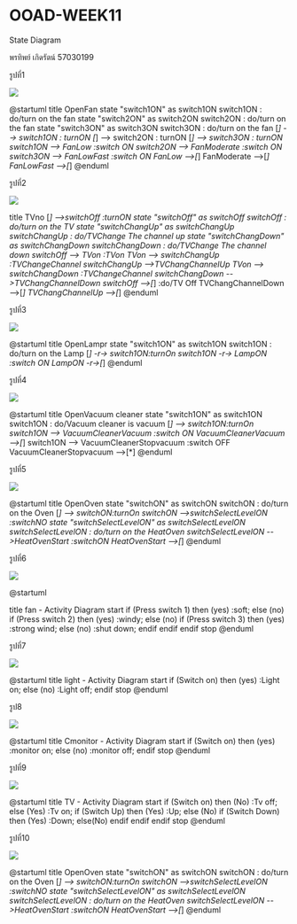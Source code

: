 # OOAD-WEEK11
State Diagram

พรทิพย์ เกิดรัตน์ 57030199

รูปที่1

![](http://www.plantuml.com/plantuml/img/ZP6n2i8m68JtFCNHKIXYidMGJfsqVG1n23RIGasa-KjVtmHhcYW5j-JklkF_azAI76bw38nw6XIQfzALrCp9f93PkQTRTsZg3D8Yt5WueG1QiwTfr30Qr2dSlt6Uu3pW_3zS9BW8kDZ4Bxihylo8U4gVSMXgyMrBnDPQv0FkVKvcHl5MaUop-6VJgj7ly1CIIKabBSMPfTe5t3GiBbgb3xOefTAj_xyN)

@startuml
title OpenFan
state "switch1ON" as switch1ON
switch1ON :  do/turn on the fan
state "switch2ON" as switch2ON
switch2ON :  do/turn on the fan
state "switch3ON" as switch3ON
switch3ON :  do/turn on the fan
[*] --> switch1ON : turnON
[*] --> switch2ON : turnON
[*] --> switch3ON : turnON
switch1ON --> FanLow :switch ON
switch2ON --> FanModerate :switch ON
switch3ON --> FanLowFast :switch ON
FanLow -->[*]
FanModerate -->[*]
FanLowFast -->[*]
@enduml


รูปที่2

![](http://www.plantuml.com/plantuml/img/VP4n2uCm48Nt-nM7Oq6wEvI2pdMnBgM3QAo2JKGZ_ltUnMWrYal8tRtxU2_HjMu49gbKyBgyqVTl_LZhl8hB4WCzT39-GAypBT1R1XvcFIuLh1OG2tNbBLGITSNWxNPOPVBpR5S4su5DPKb9Qch242gdgnGD3kq1CbAZTA7S0wS-0nT_FOUXfo3xb2FW4yoLUuxH6HLE52S7BLY1dLFI8zBaxOHb13jQjBFCdnYOXCX_ivTR4RYsvlvTo6BuDW0_)

title TVno
[*] -->switchOff :turnON
state "switchOff" as switchOff
switchOff :  do/turn on the TV
state "switchChangUp" as switchChangUp
switchChangUp :  do/TVChange The channel up
state "switchChangDown" as switchChangDown
switchChangDown :  do/TVChange The channel down
switchOff --> TVon :TVon
TVon --> switchChangUp :TVChangeChannel
switchChangUp -->TVChangChannelUp
TVon --> switchChangDown :TVChangeChannel
switchChangDown -->TVChangChannelDown
switchOff -->[*] :do/TV Off
TVChangChannelDown -->[*]
TVChangChannelUp -->[*]
@enduml


รูปที่3

![](http://www.plantuml.com/plantuml/img/SoWkIImgAStDuIh9BCb9LV0lICtpISmjAE82IfIaAYWLbsUM96SO-lifAIGMAy1vN72MWfM2Gag-VabfKPv2Vfv2IKQg0iW0hcYjM0NT8bqxX1uha1h_F2IjO7cGQf0n4645eDbG4P0iq1GkXzIy590BkRW0)

@startuml
title OpenLampr
state "switch1ON" as switch1ON
switch1ON :  do/turn on the Lamp
[*] -r-> switch1ON:turnOn
switch1ON -r-> LampON :switch ON
LampON -r->[*]
@enduml

รูปที่4

![](http://www.plantuml.com/plantuml/img/SoWkIImgAStDuIh9BCb9LV0lICqBIqmkBSrLICv9JSnBBU82gYX9LL0gBiyiISumzFTJKaWiLe3pkE0i1Ik5b7nzLCqAcSKAPH0HhcYjM0LTNJk4LgkIqg8y_pma4q3I40ES8VgXfbb1b2W0hSCc3TG6D1oVES4b-GLbQ6QvkN7XKWCrq24rBmKKD5nS0000)

@startuml
title OpenVacuum cleaner
state "switch1ON" as switch1ON
switch1ON : do/Vacuum cleaner is vacuum 
[*] --> switch1ON:turnOn
switch1ON --> VacuumCleanerVacuum :switch ON
VacuumCleanerVacuum -->[*]
switch1ON --> VacuumCleanerStopvacuum :switch OFF
VacuumCleanerStopvacuum -->[*]
@enduml


รูปที่5

![](http://www.plantuml.com/plantuml/img/RL2n2eD03Dtp5S6n8DqTnB53yGR7qk7GWC8r5Y_gxpV7SRPNt9ANzrvUqdYnYwml1pA98pHlOhCHW-92MFXzaduqRO7MOseW5LZXC5zbNHXdHXbL7xIFonFBiZxuLM0O_ifq6EkE7FLofurSS8jWQ_Bj6UadI8R3gU5_l1jPYUUTi3LLcdVXAocFckUu4lL4Q8W7_Hm2m0S0)

@startuml
title OpenOven
state "switchON" as switchON
switchON : do/turn on the Oven
[*] --> switchON:turnOn
switchON -->switchSelectLevelON :switchNO
state "switchSelectLevelON" as switchSelectLevelON
switchSelectLevelON : do/turn on the HeatOven
switchSelectLevelON -->HeatOvenStart :switchON
HeatOvenStart -->[*]
@enduml 


รูปที่6

![](http://www.plantuml.com/plantuml/img/RP0n3i8m34Ltd-AFxS00R7Gf4WVW2b6Rj9RQ1CKkLMvFKq22mc9Rt_zzIwv5JTHf78YKTR1mncE7SwDyPqsuiEcY6K6hZzYXk4Oh0fbPcnxx4jfRZo9PAGauIN1QaHt4el0XIp_COSlCxDjKBTCdzWSyRi1yJcFm7N92jIhV4TdHJuespFwrzoqxUlTd5GqtgfSv_-41)

@startuml

title fan - Activity Diagram 
start
if (Press switch 1) then (yes)
  :soft;
else (no)
  if (Press switch 2) then (yes)
  :windy;
  else (no)
    if (Press switch 3) then (yes)
    :strong wind;
    else (no)
      :shut down;
    endif
  endif
endif
stop
@enduml


รูปที่7

![](http://www.plantuml.com/plantuml/img/JOqn3i8m40JxUyMMJi47e0aI9HqliC8vFiavetW1vVSngUXMevtTiJ6kV2z5Q2oAOdCcJhXEj8znmytYlCO5SXJ54iBZQvmogWzWLaVOj0q2dE-7NFqYMfeYUFt7ANNkJqjzghvaxFdtkmC0)

@startuml
title light - Activity Diagram 
start
if (Switch on) then (yes)
  :Light on;
else (no)
  :Light off;
endif
stop
@enduml


รูป8

![](http://www.plantuml.com/plantuml/img/LOun3i8m40JxVSMMJi47e0c27_02AzZa9FiEsGSelq-8H46vcjLenkwn-QiMmCLBugMQYblZWUV9vIs-y2hnqM8bWFqEI6QuVSIdcQO3VKxAiAG-W3p-3AOdfD8JWze_o7aZUfVy5TeJ6BUrHwm0
)

@startuml
title Cmonitor - Activity Diagram 
start
if (Switch on) then (yes)
  :monitor on;
else (no)
  :monitor off;
endif
stop
@enduml


รูปที่9

![](http://www.plantuml.com/plantuml/img/NOyn3eCm34Ltdy8Z3Bq0MQZ4tALGgMD4as8f915nGRrz4sYgg1xixw__BBaDB1T-pGQ0YOt2_eOdF8zCA_4REvBFHSu807iGW3HMrurudD3P6dbI5gkBgm5ZDVsAJci1oWI5rLs5mhSYwW8VVCQ_kMRmANAm-MG1T6wpVqY4aYjscS0Vf-o3DEHvzFY3ym1jtDB77m00
)

@startuml
title TV - Activity Diagram 
start
if (Switch on) then (No)
    :Tv off;
else (Yes)
    :Tv on;
  if (Switch Up) then (Yes)
  :Up;
  else (No)
    if (Switch Down) then (Yes)
    :Down;
    else(No)
    endif
  endif
endif
stop
@enduml


รูปที่10

![](http://www.plantuml.com/plantuml/img/RL2n2eD03Dtp5S6n8DqTnB53yGR7qk7GWC8r5Y_gxpV7SRPNt9ANzrvUqdYnYwml1pA98pHlOhCHW-92MFXzaduqRO7MOseW5LZXC5zbNHXdHXbL7xIFonFBiZxuLM0O_ifq6EkE7FLofurSS8jWQ_Bj6UadI8R3gU5_l1jPYUUTi3LLcdVXAocFckUu4lL4Q8W7_Hm2m0S0)

@startuml
title OpenOven
state "switchON" as switchON
switchON : do/turn on the Oven
[*] --> switchON:turnOn
switchON -->switchSelectLevelON :switchNO
state "switchSelectLevelON" as switchSelectLevelON
switchSelectLevelON : do/turn on the HeatOven
switchSelectLevelON -->HeatOvenStart :switchON
HeatOvenStart -->[*]
@enduml 
